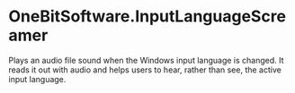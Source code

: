 # OneBitSoftware.InputLanguageScreamer
Plays an audio file sound when the Windows input language is changed. It reads it out with audio and helps users to hear, rather than see, the active input language.
